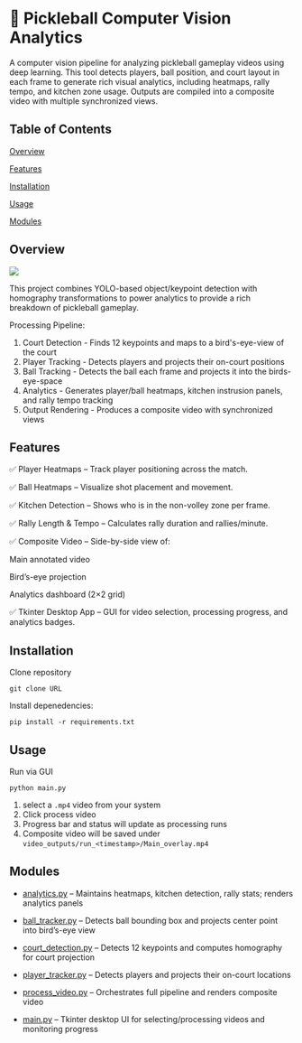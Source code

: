 # 🏓 Pickleball Computer Vision Analytics
A computer vision pipeline for analyzing pickleball gameplay videos using deep learning. This tool detects players, ball position, and court layout in each frame to generate rich visual analytics, including heatmaps, rally tempo, and kitchen zone usage. Outputs are compiled into a composite video with multiple synchronized views.

## Table of Contents
[Overview](#overview)

[Features](#features)

[Installation](#installation)

[Usage](#usage)

[Modules](#modules)

## Overview

![](https://youtu.be/NBn5zAptNPo)

This project combines YOLO-based object/keypoint detection with homography transformations to power analytics to provide a rich breakdown of pickleball gameplay.

Processing Pipeline:

1. Court Detection - Finds 12 keypoints and maps to a bird's-eye-view of the court
2. Player Tracking - Detects players and projects their on-court positions
3. Ball Tracking - Detects the ball each frame and projects it into the birds-eye-space
4. Analytics - Generates player/ball heatmaps, kitchen instrusion panels, and rally tempo tracking
5. Output Rendering - Produces a composite video with synchronized views
## Features
✅ Player Heatmaps – Track player positioning across the match.

✅ Ball Heatmaps – Visualize shot placement and movement.

✅ Kitchen Detection – Shows who is in the non-volley zone per frame.

✅ Rally Length & Tempo – Calculates rally duration and rallies/minute.

✅ Composite Video – Side-by-side view of:

Main annotated video

Bird’s-eye projection

Analytics dashboard (2×2 grid)

✅ Tkinter Desktop App – GUI for video selection, processing progress, and analytics badges.
## Installation
Clone repository
```
git clone URL
```

Install depenedencies:
```
pip install -r requirements.txt
```
## Usage
Run via GUI
```
python main.py
```

1. select a ```.mp4``` video from your system
2. Click process video
3. Progress bar and status will update as processing runs
4. Composite video will be saved under ```video_outputs/run_<timestamp>/Main_overlay.mp4```
## Modules
- [analytics.py](./analytics.py) – Maintains heatmaps, kitchen detection, rally stats; renders analytics panels

- [ball_tracker.py](./ball_tracker.py) – Detects ball bounding box and projects center point into bird’s-eye view

- [court_detection.py](./court_detection.py) – Detects 12 keypoints and computes homography for court projection

- [player_tracker.py](./player_tracker.py) – Detects players and projects their on-court locations

- [process_video.py](./process_video.py) – Orchestrates full pipeline and renders composite video

- [main.py](./main.py) – Tkinter desktop UI for selecting/processing videos and monitoring progress


